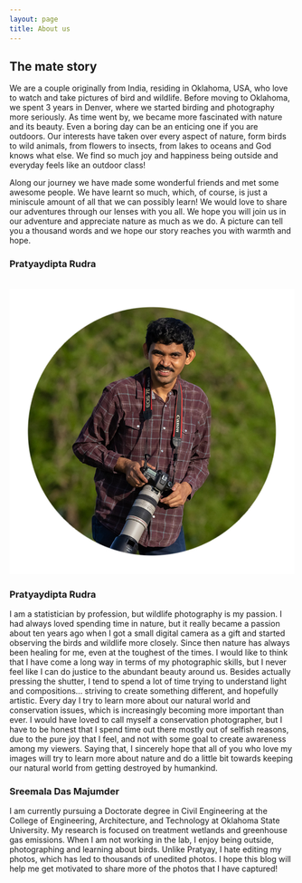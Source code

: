 ```yaml
---
layout: page
title: About us
---
```



## The mate story
We are a couple originally from India, residing in Oklahoma, USA, who love to watch and take pictures of bird and wildlife. Before moving to Oklahoma, we spent 3 years in Denver, where we started birding and photography more seriously. As time went by, we became more fascinated with nature and its beauty. Even a boring day can be an enticing one if you are outdoors. Our interests have taken over every aspect of nature, form birds to wild animals, from flowers to insects, from lakes to oceans and God knows what else. We find so much joy and happiness being outside and everyday feels like an outdoor class! 

Along our journey we have made some wonderful friends and met some awesome people. We have learnt so much, which, of course, is just a miniscule amount of all that we can possibly learn! We would love to share our adventures through our lenses with you all. We hope you will join us in our adventure and appreciate nature as much as we do. A picture can tell you a thousand words and we hope our story reaches you with warmth and hope. 


### Pratyaydipta Rudra
<div class="container">
<div class="row">&nbsp;</div>
<div class="row">
	<div class="col-md-3"><a class="thumb" href="#">
		<img src="assets/img/DP/PDR.jpg" class="img-responsive" alt="Pratyaydipta Rudra"/></a>
	</div>
	<div class="col-md-6">
	<h3>Pratyaydipta Rudra</h3>
		<p> 
      I am a statistician by profession, but wildlife photography is my passion. I had always loved spending time in nature, but it really became a passion about ten years ago when I got a small digital camera as a gift and started observing the birds and wildlife more closely. Since then nature has always been healing for me, even at the toughest of the times. I would like to think that I have come a long way in terms of my photographic skills, but I never feel like I can do justice to the abundant beauty around us. Besides actually pressing the shutter, I tend to spend a lot of time trying to understand light and compositions… striving to create something different, and hopefully artistic. Every day I try to learn more about our natural world and conservation issues, which is increasingly becoming more important than ever. I would have loved to call myself a conservation photographer, but I have to be honest that I spend time out there mostly out of selfish reasons, due to the pure joy that I feel, and not with some goal to create awareness among my viewers. Saying that, I sincerely hope that all of you who love my images will try to learn more about nature and do a little bit towards keeping our natural world from getting destroyed by humankind. 
		</p>
	</div>
</div>
  


### Sreemala Das Majumder 
I am currently pursuing a Doctorate degree in Civil Engineering at the College of Engineering, Architecture, and Technology at Oklahoma State University. My research is focused on treatment wetlands and greenhouse gas emissions. When I am not working in the lab, I enjoy being outside, photographing and learning about birds. Unlike Pratyay, I hate editing my photos, which has led to thousands of unedited photos. I hope this blog will help me get motivated to share more of the photos that I have captured!

